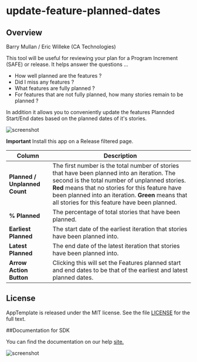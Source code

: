 update-feature-planned-dates
============================

## Overview

Barry Mullan / Eric Willeke (CA Technologies)

This tool will be useful for reviewing your plan for a Program Increment (SAFE) or release. It helps answer the questions ...

* How well planned are the features ?
* Did I miss any features ?
* What features are fully planned ?
* For features that are not fully planned, how many stories remain to be planned ?

In addition it allows you to conveniently update the features Plannded Start/End dates based on the planned dates of it's stories. 

![screenshot](https://github.com/wrackzone/update-feature-planned-dates/blob/master/screenshot-2.png?raw=true)

**Important** Install this app on a Release filtered page.

Column | Description
------ | -----------
**Planned / Unplanned Count** | The first number is the total number of stories that have been planned into an iteration. The second is the total number of unplanned stories. **Red** means that no stories for this feature have been planned into an iteration. **Green** means that all stories for this feature have been planned.
**% Planned** | The percentage of total stories that have been planned.
**Earliest Planned** | The start date of the earliest iteration that stories have been planned into.
**Latest Planned** | The end date of the latest iteration that stories have been planned into.
**Arrow Action Button** | Clicking this will set the Features planned start and end dates to be that of the earliest and latest planned dates.


## License

AppTemplate is released under the MIT license.  See the file [LICENSE](./LICENSE) for the full text.

##Documentation for SDK

You can find the documentation on our help [site.](https://help.rallydev.com/apps/2.0rc2/doc/)

![screenshot](https://github.com/wrackzone/update-feature-planned-dates/blob/master/screenshot.png?raw=true)